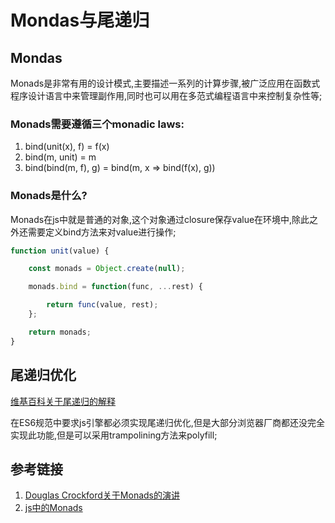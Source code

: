 # Mondas与尾递归

## Mondas

Monads是非常有用的设计模式,主要描述一系列的计算步骤,被广泛应用在函数式程序设计语言中来管理副作用,同时也可以用在多范式编程语言中来控制复杂性等;

### Monads需要遵循三个monadic laws:

1. bind(unit(x), f) = f(x)
2. bind(m, unit) = m
3. bind(bind(m, f), g) = bind(m, x ⇒ bind(f(x), g))

### Monads是什么?

Monads在js中就是普通的对象,这个对象通过closure保存value在环境中,除此之外还需要定义bind方法来对value进行操作;

```javascript
function unit(value) {

    const monads = Object.create(null);

    monads.bind = function(func, ...rest) {

        return func(value, rest);
    };

    return monads;
}
```

## 尾递归优化

[维基百科关于尾递归的解释](https://en.wikipedia.org/wiki/Tail_call)

在ES6规范中要求js引擎都必须实现尾递归优化,但是大部分浏览器厂商都还没完全实现此功能,但是可以采用trampolining方法来polyfill;

## 参考链接

1. [Douglas Crockford关于Monads的演讲](https://www.youtube.com/watch?v=dkZFtimgAcM)
2. [js中的Monads](https://curiosity-driven.org/monads-in-javascript)
